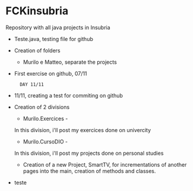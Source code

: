 # FCKinsubria
Repository with all java projects in Insubria

- Teste.java, testing file for github

- Creation of folders
    
    - Murilo e Matteo, separate the projects

- First exercise on github, 07/11


        DAY 11/11

- 11/11, creating a test for commiting on github
- Creation of 2 divisions

    - Murilo.Exercices -

    In this division, i'll post my exercices done on univercity 

    - Murilo.CursoDIO -

    In this division, i'll post my projects done on personal studies

    - Creation of a new Project, SmartTV, for incrementations of another pages into the main, creation of methods and classes.


- teste
 